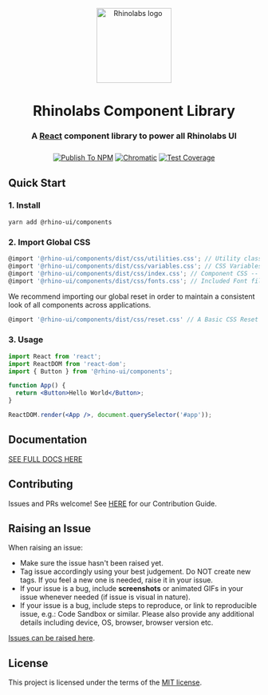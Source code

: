 <p align="center">
  <a href="https://rhinolabs.agency" rel="noopener" target="_blank"><img width="150" src="https://storage.googleapis.com/alchemy-next-prod/rhinolabs.png" alt="Rhinolabs logo"></a></p>
</p>

<h1 align="center" style="border-bottom: none;">Rhinolabs Component Library</h1>
<h3 align="center">

  A [React](https://reactjs.org/) component library to power all Rhinolabs UI

</h3>

<div align="center" style="margin-top: 25px">

  [![Publish To NPM](https://github.com/rhinolabs/rhinolabs-components/workflows/Publish%20To%20NPM/badge.svg)](https://github.com/rhinolabs/rhinolabs-components/actions?query=workflow%3A%22Publish+To+NPM%22)
  [![Chromatic](https://github.com/rhinolabs/rhinolabs-components/workflows/Chromatic/badge.svg?branch=main)](https://github.com/rhinolabs/rhinolabs-components/actions?query=workflow%3AChromatic)
  [![Test Coverage](https://api.codeclimate.com/v1/badges/e61e897623b87d91d155/test_coverage)](https://codeclimate.com/github/rhinolabs/rhinolabs-components/test_coverage)

</div>

## Quick Start

### 1. Install

`yarn add @rhino-ui/components`

### 2. Import Global CSS

```jsx
@import '@rhino-ui/components/dist/css/utilities.css'; // Utility classes -- REQUIRED
@import '@rhino-ui/components/dist/css/variables.css'; // CSS Variables -- REQUIRED
@import '@rhino-ui/components/dist/css/index.css'; // Component CSS -- REQUIRED
@import '@rhino-ui/components/dist/css/fonts.css'; // Included Font files -- OPTIONAL BUT ENCOURAGED
```

We recommend importing our global reset in order to maintain a consistent
look of all components across applications.

```jsx
@import '@rhino-ui/components/dist/css/reset.css' // A Basic CSS Reset -- OPTIONAL BUT ENCOURAGED.
```

### 3. Usage

```jsx
import React from 'react';
import ReactDOM from 'react-dom';
import { Button } from '@rhino-ui/components';

function App() {
  return <Button>Hello World</Button>;
}

ReactDOM.render(<App />, document.querySelector('#app'));
```

## Documentation

[SEE FULL DOCS HERE](https://ux.rhinolabs.agency)

## Contributing

Issues and PRs welcome! See [HERE](https://github.com/rhinolabs/rhinolabs-components/blob/main/docs/CONTRIBUTING.md) for our Contribution Guide.

## Raising an Issue

When raising an issue:
* Make sure the issue hasn't been raised yet.
* Tag issue accordingly using your best judgement. Do NOT create new tags. If you feel a new one is needed, raise it in your issue.
* If your issue is a bug, include **screenshots** or animated GIFs in your issue whenever needed (if issue is visual in nature).
* If your issue is a bug, include steps to reproduce, or link to reproducible issue, e.g.: Code Sandbox or similar. Please also provide any additional details including device, OS, browser, browser version etc.

[Issues can be raised here](https://github.com/rhinolabs/rhinolabs-components/issues).

## License

This project is licensed under the terms of the
[MIT license](/LICENSE).
